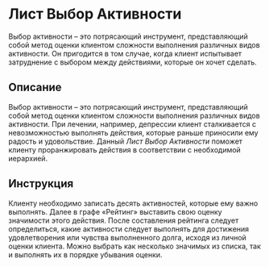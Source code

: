 # Лист Выбор Активности

Выбор активности – это потрясающий инструмент, представляющий собой
метод оценки клиентом сложности выполнения различных видов активности.
Он пригодится в том случае, когда клиент испытывает затруднение с
выбором между действиями, которые он хочет сделать.

## Описание

Выбор активности – это потрясающий инструмент, представляющий собой
метод оценки клиентом сложности выполнения различных видов активности.
При лечении, например, депрессии клиент сталкивается с невозможностью
выполнять действия, которые раньше приносили ему радость и удовольствие.
Данный *Лист Выбор Активности* поможет клиенту проранжировать действия в
соответствии с необходимой иерархией.

## Инструкция

Клиенту необходимо записать десять активностей, которые ему важно
выполнять. Далее в графе «Рейтинг» выставить свою оценку значимости
этого действия. После составления рейтинга следует определиться, какие
активности следует выполнять для достижения удовлетворения или чувства
выполненного долга, исходя из личной оценки клиента. Можно выбрать как
несколько значимых из списка, так и выполнять их в порядке убывания
оценки.
